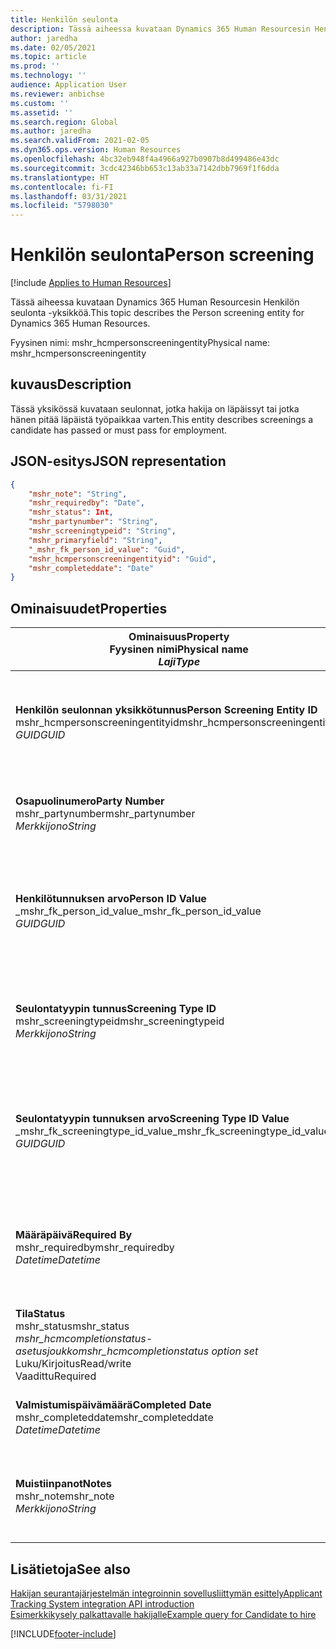 ```yaml
---
title: Henkilön seulonta
description: Tässä aiheessa kuvataan Dynamics 365 Human Resourcesin Henkilön seulonta -yksikköä.
author: jaredha
ms.date: 02/05/2021
ms.topic: article
ms.prod: ''
ms.technology: ''
audience: Application User
ms.reviewer: anbichse
ms.custom: ''
ms.assetid: ''
ms.search.region: Global
ms.author: jaredha
ms.search.validFrom: 2021-02-05
ms.dyn365.ops.version: Human Resources
ms.openlocfilehash: 4bc32eb948f4a4966a927b0907b8d499486e43dc
ms.sourcegitcommit: 3cdc42346bb653c13ab33a7142dbb7969f1f6dda
ms.translationtype: HT
ms.contentlocale: fi-FI
ms.lasthandoff: 03/31/2021
ms.locfileid: "5798030"
---
```

# <a name="person-screening"></a><span data-ttu-id="5605c-103">Henkilön seulonta</span><span class="sxs-lookup"><span data-stu-id="5605c-103">Person screening</span></span>

[!include [Applies to Human Resources](../includes/applies-to-hr.md)]

<span data-ttu-id="5605c-104">Tässä aiheessa kuvataan Dynamics 365 Human Resourcesin Henkilön seulonta -yksikköä.</span><span class="sxs-lookup"><span data-stu-id="5605c-104">This topic describes the Person screening entity for Dynamics 365 Human Resources.</span></span>

<span data-ttu-id="5605c-105">Fyysinen nimi: mshr_hcmpersonscreeningentity</span><span class="sxs-lookup"><span data-stu-id="5605c-105">Physical name: mshr_hcmpersonscreeningentity</span></span>

## <a name="description"></a><span data-ttu-id="5605c-106">kuvaus</span><span class="sxs-lookup"><span data-stu-id="5605c-106">Description</span></span>

<span data-ttu-id="5605c-107">Tässä yksikössä kuvataan seulonnat, jotka hakija on läpäissyt tai jotka hänen pitää läpäistä työpaikkaa varten.</span><span class="sxs-lookup"><span data-stu-id="5605c-107">This entity describes screenings a candidate has passed or must pass for employment.</span></span>

## <a name="json-representation"></a><span data-ttu-id="5605c-108">JSON-esitys</span><span class="sxs-lookup"><span data-stu-id="5605c-108">JSON representation</span></span>

```json
{
    "mshr_note": "String",
    "mshr_requiredby": "Date",
    "mshr_status": Int,
    "mshr_partynumber": "String",
    "mshr_screeningtypeid": "String",
    "mshr_primaryfield": "String",
    "_mshr_fk_person_id_value": "Guid",
    "mshr_hcmpersonscreeningentityid": "Guid",
    "mshr_completeddate": "Date"
}
```

## <a name="properties"></a><span data-ttu-id="5605c-109">Ominaisuudet</span><span class="sxs-lookup"><span data-stu-id="5605c-109">Properties</span></span>

| <span data-ttu-id="5605c-110">Ominaisuus</span><span class="sxs-lookup"><span data-stu-id="5605c-110">Property</span></span><br><span data-ttu-id="5605c-111">**Fyysinen nimi**</span><span class="sxs-lookup"><span data-stu-id="5605c-111">**Physical name**</span></span><br><span data-ttu-id="5605c-112">**_Laji_**</span><span class="sxs-lookup"><span data-stu-id="5605c-112">**_Type_**</span></span> | <span data-ttu-id="5605c-113">Käytä</span><span class="sxs-lookup"><span data-stu-id="5605c-113">Use</span></span> | <span data-ttu-id="5605c-114">kuvaus</span><span class="sxs-lookup"><span data-stu-id="5605c-114">Description</span></span> |
| --- | --- | --- |
| <span data-ttu-id="5605c-115">**Henkilön seulonnan yksikkötunnus**</span><span class="sxs-lookup"><span data-stu-id="5605c-115">**Person Screening Entity ID**</span></span><br><span data-ttu-id="5605c-116">mshr_hcmpersonscreeningentityid</span><span class="sxs-lookup"><span data-stu-id="5605c-116">mshr_hcmpersonscreeningentityid</span></span><br><span data-ttu-id="5605c-117">*GUID*</span><span class="sxs-lookup"><span data-stu-id="5605c-117">*GUID*</span></span> | <span data-ttu-id="5605c-118">Vain luku</span><span class="sxs-lookup"><span data-stu-id="5605c-118">Read-only</span></span><br><span data-ttu-id="5605c-119">Vaadittu</span><span class="sxs-lookup"><span data-stu-id="5605c-119">Required</span></span><br><span data-ttu-id="5605c-120">Järjestelmän luoma</span><span class="sxs-lookup"><span data-stu-id="5605c-120">System-generated</span></span> | <span data-ttu-id="5605c-121">Henkilön seulontatietueen yksilöivä ensisijainen tunnus.</span><span class="sxs-lookup"><span data-stu-id="5605c-121">Unique primary identifier for the person screening record.</span></span> |
| <span data-ttu-id="5605c-122">**Osapuolinumero**</span><span class="sxs-lookup"><span data-stu-id="5605c-122">**Party Number**</span></span><br><span data-ttu-id="5605c-123">mshr_partynumber</span><span class="sxs-lookup"><span data-stu-id="5605c-123">mshr_partynumber</span></span><br><span data-ttu-id="5605c-124">*Merkkijono*</span><span class="sxs-lookup"><span data-stu-id="5605c-124">*String*</span></span> | <span data-ttu-id="5605c-125">Luku/Kirjoitus</span><span class="sxs-lookup"><span data-stu-id="5605c-125">Read/write</span></span><br><span data-ttu-id="5605c-126">Vaadittu</span><span class="sxs-lookup"><span data-stu-id="5605c-126">Required</span></span> | <span data-ttu-id="5605c-127">Hakijan osapuolen (henkilön) numero.</span><span class="sxs-lookup"><span data-stu-id="5605c-127">The party (person) number associated with the candidate.</span></span> |
| <span data-ttu-id="5605c-128">**Henkilötunnuksen arvo**</span><span class="sxs-lookup"><span data-stu-id="5605c-128">**Person ID Value**</span></span><br><span data-ttu-id="5605c-129">_mshr_fk_person_id_value</span><span class="sxs-lookup"><span data-stu-id="5605c-129">_mshr_fk_person_id_value</span></span><br><span data-ttu-id="5605c-130">*GUID*</span><span class="sxs-lookup"><span data-stu-id="5605c-130">*GUID*</span></span> | <span data-ttu-id="5605c-131">Vain luku</span><span class="sxs-lookup"><span data-stu-id="5605c-131">Read-only</span></span><br><span data-ttu-id="5605c-132">Vaadittu</span><span class="sxs-lookup"><span data-stu-id="5605c-132">Required</span></span><br><span data-ttu-id="5605c-133">Viiteavain: mshr_dirpersonentity-yksikön mshr_dirpersonentityid</span><span class="sxs-lookup"><span data-stu-id="5605c-133">Foreign key: mshr_dirpersonentityid of mshr_dirpersonentity</span></span> | <span data-ttu-id="5605c-134">Järjestelmän luoma osapuolen (henkilön) yksikkötietueen tunnus.</span><span class="sxs-lookup"><span data-stu-id="5605c-134">The system-generated identifier of the party (person) entity record.</span></span> |
| <span data-ttu-id="5605c-135">**Seulontatyypin tunnus**</span><span class="sxs-lookup"><span data-stu-id="5605c-135">**Screening Type ID**</span></span><br><span data-ttu-id="5605c-136">mshr_screeningtypeid</span><span class="sxs-lookup"><span data-stu-id="5605c-136">mshr_screeningtypeid</span></span><br><span data-ttu-id="5605c-137">*Merkkijono*</span><span class="sxs-lookup"><span data-stu-id="5605c-137">*String*</span></span> | <span data-ttu-id="5605c-138">Luku/Kirjoitus</span><span class="sxs-lookup"><span data-stu-id="5605c-138">Read/write</span></span><br><span data-ttu-id="5605c-139">Vaadittu</span><span class="sxs-lookup"><span data-stu-id="5605c-139">Required</span></span><br><span data-ttu-id="5605c-140">Viiteavain: ScreeningType</span><span class="sxs-lookup"><span data-stu-id="5605c-140">Foreign key: ScreeningType</span></span> | <span data-ttu-id="5605c-141">Human Resourcesin seulontatyypin tunnus.</span><span class="sxs-lookup"><span data-stu-id="5605c-141">The identifier of the screening type defined in Human Resources.</span></span> |
| <span data-ttu-id="5605c-142">**Seulontatyypin tunnuksen arvo**</span><span class="sxs-lookup"><span data-stu-id="5605c-142">**Screening Type ID Value**</span></span><br><span data-ttu-id="5605c-143">_mshr_fk_screeningtype_id_value</span><span class="sxs-lookup"><span data-stu-id="5605c-143">_mshr_fk_screeningtype_id_value</span></span><br><span data-ttu-id="5605c-144">*GUID*</span><span class="sxs-lookup"><span data-stu-id="5605c-144">*GUID*</span></span> | <span data-ttu-id="5605c-145">Vain luku</span><span class="sxs-lookup"><span data-stu-id="5605c-145">Read-only</span></span><br><span data-ttu-id="5605c-146">Vaadittu</span><span class="sxs-lookup"><span data-stu-id="5605c-146">Required</span></span><br><span data-ttu-id="5605c-147">Viiteavain: mshr_hcmscreeningtypeentity-yksikön mshr_hcmscreeningtypeentityid</span><span class="sxs-lookup"><span data-stu-id="5605c-147">Foreign key: mshr_hcmscreeningtypeentityid of mshr_hcmscreeningtypeentity</span></span> | <span data-ttu-id="5605c-148">Järjestelmän luoma seulontatyypin tietueen tunnus liitetyssä yksikössä.</span><span class="sxs-lookup"><span data-stu-id="5605c-148">System-generated identifier for the screening type record in the associated entity.</span></span> |
| <span data-ttu-id="5605c-149">**Määräpäivä**</span><span class="sxs-lookup"><span data-stu-id="5605c-149">**Required By**</span></span><br><span data-ttu-id="5605c-150">mshr_requiredby</span><span class="sxs-lookup"><span data-stu-id="5605c-150">mshr_requiredby</span></span><br><span data-ttu-id="5605c-151">*Datetime*</span><span class="sxs-lookup"><span data-stu-id="5605c-151">*Datetime*</span></span> | <span data-ttu-id="5605c-152">Luku/Kirjoitus</span><span class="sxs-lookup"><span data-stu-id="5605c-152">Read/write</span></span><br><span data-ttu-id="5605c-153">Valinnainen</span><span class="sxs-lookup"><span data-stu-id="5605c-153">Optional</span></span> | <span data-ttu-id="5605c-154">Päivämäärä, johon mennessä seulonnat on suoritettava loppuun.</span><span class="sxs-lookup"><span data-stu-id="5605c-154">The date by which the screening is required to be completed.</span></span> |
| <span data-ttu-id="5605c-155">**Tila**</span><span class="sxs-lookup"><span data-stu-id="5605c-155">**Status**</span></span><br><span data-ttu-id="5605c-156">mshr_status</span><span class="sxs-lookup"><span data-stu-id="5605c-156">mshr_status</span></span><br><span data-ttu-id="5605c-157">*mshr_hcmcompletionstatus-asetusjoukko*</span><span class="sxs-lookup"><span data-stu-id="5605c-157">*mshr_hcmcompletionstatus option set*</span></span><br><span data-ttu-id="5605c-158">Luku/Kirjoitus</span><span class="sxs-lookup"><span data-stu-id="5605c-158">Read/write</span></span><br><span data-ttu-id="5605c-159">Vaadittu</span><span class="sxs-lookup"><span data-stu-id="5605c-159">Required</span></span> | <span data-ttu-id="5605c-160">Hakijan tila seulonnalle.</span><span class="sxs-lookup"><span data-stu-id="5605c-160">Provides the candidate’s status for the screening.</span></span> |
| <span data-ttu-id="5605c-161">**Valmistumispäivämäärä**</span><span class="sxs-lookup"><span data-stu-id="5605c-161">**Completed Date**</span></span><br><span data-ttu-id="5605c-162">mshr_completeddate</span><span class="sxs-lookup"><span data-stu-id="5605c-162">mshr_completeddate</span></span><br><span data-ttu-id="5605c-163">*Datetime*</span><span class="sxs-lookup"><span data-stu-id="5605c-163">*Datetime*</span></span> | <span data-ttu-id="5605c-164">Luku/Kirjoitus</span><span class="sxs-lookup"><span data-stu-id="5605c-164">Read/write</span></span><br><span data-ttu-id="5605c-165">Valinnainen</span><span class="sxs-lookup"><span data-stu-id="5605c-165">Optional</span></span> | <span data-ttu-id="5605c-166">Päivämäärä, jolloin seulonta suoritettiin loppuun.</span><span class="sxs-lookup"><span data-stu-id="5605c-166">The date the screening was completed.</span></span> |
| <span data-ttu-id="5605c-167">**Muistiinpanot**</span><span class="sxs-lookup"><span data-stu-id="5605c-167">**Notes**</span></span><br><span data-ttu-id="5605c-168">mshr_note</span><span class="sxs-lookup"><span data-stu-id="5605c-168">mshr_note</span></span><br><span data-ttu-id="5605c-169">*Merkkijono*</span><span class="sxs-lookup"><span data-stu-id="5605c-169">*String*</span></span> | <span data-ttu-id="5605c-170">Luku/Kirjoitus</span><span class="sxs-lookup"><span data-stu-id="5605c-170">Read/write</span></span><br><span data-ttu-id="5605c-171">Valinnainen</span><span class="sxs-lookup"><span data-stu-id="5605c-171">Optional</span></span> | <span data-ttu-id="5605c-172">Muistiinpanot rekrytoijan ja työhönottopäällikön käyttöön.</span><span class="sxs-lookup"><span data-stu-id="5605c-172">Notes for use by hiring managers and recruiters.</span></span> |

## <a name="see-also"></a><span data-ttu-id="5605c-173">Lisätietoja</span><span class="sxs-lookup"><span data-stu-id="5605c-173">See also</span></span>

[<span data-ttu-id="5605c-174">Hakijan seurantajärjestelmän integroinnin sovellusliittymän esittely</span><span class="sxs-lookup"><span data-stu-id="5605c-174">Applicant Tracking System integration API introduction</span></span>](hr-admin-integration-ats-api-introduction.md)<br>
[<span data-ttu-id="5605c-175">Esimerkkikysely palkattavalle hakijalle</span><span class="sxs-lookup"><span data-stu-id="5605c-175">Example query for Candidate to hire</span></span>](hr-admin-integration-ats-api-candidate-to-hire-example-query.md)



[!INCLUDE[footer-include](../includes/footer-banner.md)]
